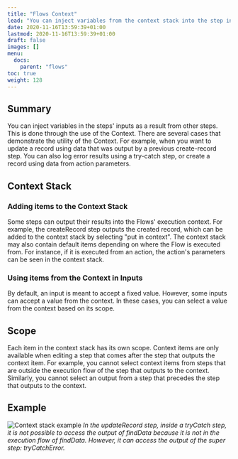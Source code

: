```yaml
---
title: "Flows Context"
lead: "You can inject variables from the context stack into the step inputs."
date: 2020-11-16T13:59:39+01:00
lastmod: 2020-11-16T13:59:39+01:00
draft: false
images: []
menu:
  docs:
    parent: "flows"
toc: true
weight: 128
---
```

## Summary

You can inject variables in the steps' inputs as a result from other steps. This is done through the use of the Context. There are several cases that demonstrate the utility of the Context. For example, when you want to update a record using data that was output by a previous create-record step. You can also log error results using a try-catch step, or create a record using data from action parameters.

## Context Stack

### Adding items to the Context Stack

Some steps can output their results into the Flows' execution context. For example, the createRecord step outputs the created record, which can be added to the context stack by selecting "put in context". The context stack may also contain default items depending on where the Flow is executed from. For instance, if it is executed from an action, the action's parameters can be seen in the context stack.

### Using items from the Context in Inputs

By default, an input is meant to accept a fixed value. However, some inputs can accept a value from the context. In these cases, you can select a value from the context based on its scope.

## Scope

Each item in the context stack has its own scope. Context items are only available when editing a step that comes after the step that outputs the context item. For example, you cannot select context items from steps that are outside the execution flow of the step that outputs to the context. Similarly, you cannot select an output from a step that precedes the step that outputs to the context.

## Example

![Context stack example](https://maximiranda.github.io/slingrDoc/images/vendor/flows/context_stack_example.png)
*In the updateRecord step, inside a tryCatch step, it is not possible to access the output of findData because it is not in the execution flow of findData. However, it can access the output of the super step: tryCatchError.*

